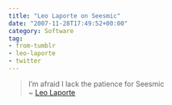 ```yaml
---
title: "Leo Laporte on Seesmic"
date: "2007-11-28T17:49:52+00:00"
category: Software
tag:
- from-tumblr
- leo-laporte
- twitter
---
```

> I’m afraid I lack the patience for Seesmic  
> ~ [Leo Laporte](http://leoville.com)

